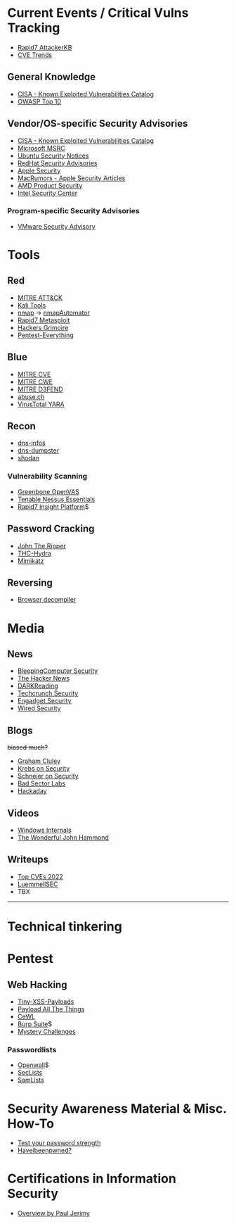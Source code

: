# Current Events / Critical Vulns Tracking

- [Rapid7 AttackerKB](https://attackerkb.com)
- [CVE Trends](https://cvetrends.com/)

## General Knowledge
- [CISA - Known Exploited Vulnerabilities Catalog](https://www.cisa.gov/known-exploited-vulnerabilities-catalog)
- [OWASP Top 10](https://owasp.org/www-project-top-ten/)

## Vendor/OS-specific Security Advisories
- [CISA - Known Exploited Vulnerabilities Catalog](https://www.cisa.gov/known-exploited-vulnerabilities-catalog)
- [Microsoft MSRC](https://msrc.microsoft.com/update-guide)
- [Ubuntu Security Notices](https://ubuntu.com/security/notices)
- [RedHat Security Advisories](https://access.redhat.com/security/security-updates/)
- [Apple Security](https://support.apple.com/en-us/HT201222)
- [MacRumors - Apple Security Articles](https://www.macrumors.com/guide/apple-security/)
- [AMD Product Security](https://www.amd.com/en/resources/product-security.html)
- [Intel Security Center](https://www.intel.com/content/www/us/en/security-center/default.html)

### Program-specific Security Advisories
- [VMware Security Advisory](https://www.vmware.com/security/advisories.html)

# Tools

## Red

- [MITRE ATT&CK](https://attack.mitre.org/)
- [Kali Tools](https://kali.org/tools/)
- [nmap](https://nmap.org) -> [nmapAutomator](https://github.com/21y4d/nmapAutomator)
- [Rapid7 Metasploit](https://github.com/rapid7/metasploit-framework)
- [Hackers Grimoire](https://vulp3cula.gitbook.io/hackers-grimoire/)
- [Pentest-Everything](https://viperone.gitbook.io/pentest-everything/)

## Blue

- [MITRE CVE](https://www.cve.org/CVERecord)
- [MITRE CWE](https://cwe.mitre.org/index.html)
- [MITRE D3FEND](https://d3fend.mitre.org/)
- [abuse.ch](https://abuse.ch/#platforms)
- [VirusTotal YARA](https://virustotal.github.io/yara/)

## Recon

- [dns-infos](https://viewdns.info/)
- [dns-dumpster](https://dnsdumpster.com/)
- [shodan](https://www.shodan.io/)

### Vulnerability Scanning

- [Greenbone OpenVAS](https://www.openvas.org/)
- [Tenable Nessus Essentials](https://www.tenable.com/products/nessus/nessus-essentials)
- [Rapid7 Insight Platform](https://www.rapid7.com/products/insight-platform/)$

## Password Cracking

- [John The Ripper](https://github.com/openwall/john)
- [THC-Hydra](https://github.com/vanhauser-thc/thc-hydra)
- [Mimikatz](https://github.com/gentilkiwi/mimikatz)

## Reversing

- [Browser decompiler](https://godbolt.org/)

# Media

## News

- [BleepingComputer Security](https://www.bleepingcomputer.com/news/security/)
- [The Hacker News](https://thehackernews.com/)
- [DARKReading](https://www.darkreading.com/)
- [Techcrunch Security](https://techcrunch.com/category/security/)
- [Engadget Security](https://www.engadget.com/tag/security/)
- [Wired Security](https://www.wired.com/category/security/)

## Blogs
~~biased much?~~
- [Graham Cluley](https://grahamcluley.com/)
- [Krebs on Security](https://krebsonsecurity.com/)
- [Schneier on Security](https://www.schneier.com/)
- [Bad Sector Labs](https://blog.badsectorlabs.com/index.html)
- [Hackaday](https://hackaday.com/)

## Videos

- [Windows Internals](https://www.youtube.com/playlist?list=PLjF-jU0hEwEezV_pflbN547u0Li0AAPqt)
- [The Wonderful John Hammond](https://www.youtube.com/@_JohnHammond)

## Writeups

- [Top CVEs 2022](https://www.hackthebox.com/blog/most-popular-cybersecurity-vulnerabilities-and-exploits-from-2022)
- [LuemmellSEC](https://luemmelsec.github.io/)
- TBX

---

# Technical tinkering


# Pentest

## Web Hacking
- [Tiny-XSS-Payloads](https://github.com/terjanq/Tiny-XSS-Payloads)
- [Payload All The Things](https://github.com/swisskyrepo/PayloadsAllTheThings)
- [CeWL](https://github.com/digininja/CeWL)
- [Burp Suite](https://portswigger.net/burp)$
- [Mystery Challenges](https://portswigger.net/web-security/mystery-lab-challenge)

### Passwordlists
- [Openwall](https://www.openwall.com/)$
- [SecLists](https://github.com/danielmiessler/SecLists)
- [SamLists](https://github.com/the-xentropy/samlists)

# Security Awareness Material & Misc. How-To

- [Test your password strength](https://www.security.org/how-secure-is-my-password/)
- [Haveibeenpwned?](https://haveibeenpwned.com/)

# Certifications in Information Security

- [Overview by Paul Jerimy](https://pauljerimy.com/security-certification-roadmap/)
